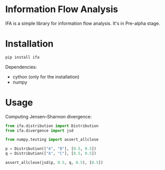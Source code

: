 Information Flow Analysis
=========================

IFA is a simple library for information flow analysis. 
It's in Pre-alpha stage.

Installation
============
````bash
pip install ifa
````
Dependencies: 
* cython (only for the installation)
* numpy

Usage
=====
Computing Jensen–Shannon divergence:
````python
from ifa.distribution import Distribution
from ifa.divergence import jsd

from numpy.testing import assert_allclose

p = Distribution(["A", "B"], [0.5, 0.5])
q = Distribution(["A", "C"], [0.5, 0.5])

assert_allclose(jsd(p, 0.5, q, 0.5), [0.5])
````
